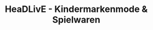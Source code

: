 ---
title: "HeaDLivE - Kindermarkenmode & Spielwaren"
url: /malschwitz/headlive-kindermarkenmode-und-spielwaren/
shop: Spielzeug
---